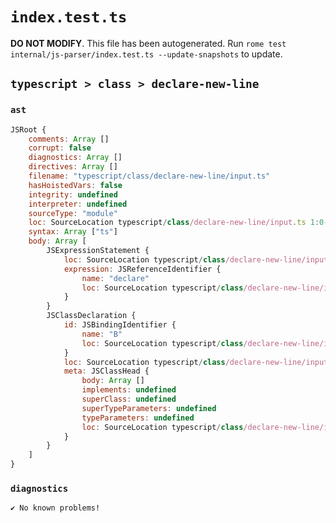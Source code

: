 # `index.test.ts`

**DO NOT MODIFY**. This file has been autogenerated. Run `rome test internal/js-parser/index.test.ts --update-snapshots` to update.

## `typescript > class > declare-new-line`

### `ast`

```javascript
JSRoot {
	comments: Array []
	corrupt: false
	diagnostics: Array []
	directives: Array []
	filename: "typescript/class/declare-new-line/input.ts"
	hasHoistedVars: false
	integrity: undefined
	interpreter: undefined
	sourceType: "module"
	loc: SourceLocation typescript/class/declare-new-line/input.ts 1:0-3:0
	syntax: Array ["ts"]
	body: Array [
		JSExpressionStatement {
			loc: SourceLocation typescript/class/declare-new-line/input.ts 1:0-1:7
			expression: JSReferenceIdentifier {
				name: "declare"
				loc: SourceLocation typescript/class/declare-new-line/input.ts 1:0-1:7 (declare)
			}
		}
		JSClassDeclaration {
			id: JSBindingIdentifier {
				name: "B"
				loc: SourceLocation typescript/class/declare-new-line/input.ts 2:6-2:7 (B)
			}
			loc: SourceLocation typescript/class/declare-new-line/input.ts 2:0-2:10
			meta: JSClassHead {
				body: Array []
				implements: undefined
				superClass: undefined
				superTypeParameters: undefined
				typeParameters: undefined
				loc: SourceLocation typescript/class/declare-new-line/input.ts 2:0-2:10
			}
		}
	]
}
```

### `diagnostics`

```
✔ No known problems!

```
